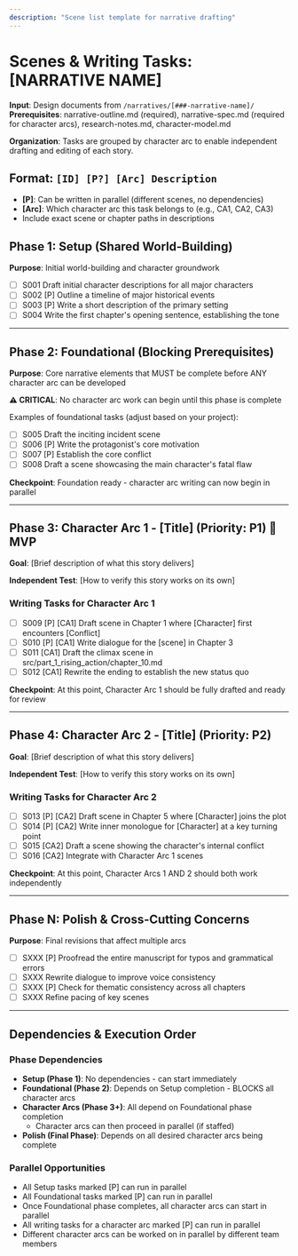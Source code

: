 ```yaml
---
description: "Scene list template for narrative drafting"
---
```


# Scenes & Writing Tasks: [NARRATIVE NAME]

**Input**: Design documents from `/narratives/[###-narrative-name]/`
**Prerequisites**: narrative-outline.md (required), narrative-spec.md (required for character arcs), research-notes.md, character-model.md

**Organization**: Tasks are grouped by character arc to enable independent drafting and editing of each story.

## Format: `[ID] [P?] [Arc] Description`
- **[P]**: Can be written in parallel (different scenes, no dependencies)
- **[Arc]**: Which character arc this task belongs to (e.g., CA1, CA2, CA3)
- Include exact scene or chapter paths in descriptions

## Phase 1: Setup (Shared World-Building)

**Purpose**: Initial world-building and character groundwork

- [ ] S001 Draft initial character descriptions for all major characters
- [ ] S002 [P] Outline a timeline of major historical events
- [ ] S003 [P] Write a short description of the primary setting
- [ ] S004 Write the first chapter's opening sentence, establishing the tone

---

## Phase 2: Foundational (Blocking Prerequisites)

**Purpose**: Core narrative elements that MUST be complete before ANY character arc can be developed

**⚠️ CRITICAL**: No character arc work can begin until this phase is complete

Examples of foundational tasks (adjust based on your project):

- [ ] S005 Draft the inciting incident scene
- [ ] S006 [P] Write the protagonist's core motivation
- [ ] S007 [P] Establish the core conflict
- [ ] S008 Draft a scene showcasing the main character's fatal flaw

**Checkpoint**: Foundation ready - character arc writing can now begin in parallel

---

## Phase 3: Character Arc 1 - [Title] (Priority: P1) 🎯 MVP

**Goal**: [Brief description of what this story delivers]

**Independent Test**: [How to verify this story works on its own]

### Writing Tasks for Character Arc 1

- [ ] S009 [P] [CA1] Draft scene in Chapter 1 where [Character] first encounters [Conflict]
- [ ] S010 [P] [CA1] Write dialogue for the [scene] in Chapter 3
- [ ] S011 [CA1] Draft the climax scene in src/part_1_rising_action/chapter_10.md
- [ ] S012 [CA1] Rewrite the ending to establish the new status quo

**Checkpoint**: At this point, Character Arc 1 should be fully drafted and ready for review

---

## Phase 4: Character Arc 2 - [Title] (Priority: P2)

**Goal**: [Brief description of what this story delivers]

**Independent Test**: [How to verify this story works on its own]

### Writing Tasks for Character Arc 2

- [ ] S013 [P] [CA2] Draft scene in Chapter 5 where [Character] joins the plot
- [ ] S014 [P] [CA2] Write inner monologue for [Character] at a key turning point
- [ ] S015 [CA2] Draft a scene showing the character's internal conflict
- [ ] S016 [CA2] Integrate with Character Arc 1 scenes

**Checkpoint**: At this point, Character Arcs 1 AND 2 should both work independently

---
## Phase N: Polish & Cross-Cutting Concerns

**Purpose**: Final revisions that affect multiple arcs

- [ ] SXXX [P] Proofread the entire manuscript for typos and grammatical errors
- [ ] SXXX Rewrite dialogue to improve voice consistency
- [ ] SXXX [P] Check for thematic consistency across all chapters
- [ ] SXXX Refine pacing of key scenes
---
## Dependencies & Execution Order

### Phase Dependencies

- **Setup (Phase 1)**: No dependencies - can start immediately
- **Foundational (Phase 2)**: Depends on Setup completion - BLOCKS all character arcs
- **Character Arcs (Phase 3+)**: All depend on Foundational phase completion
  - Character arcs can then proceed in parallel (if staffed)
- **Polish (Final Phase)**: Depends on all desired character arcs being complete

### Parallel Opportunities

- All Setup tasks marked [P] can run in parallel
- All Foundational tasks marked [P] can run in parallel
- Once Foundational phase completes, all character arcs can start in parallel
- All writing tasks for a character arc marked [P] can run in parallel
- Different character arcs can be worked on in parallel by different team members
